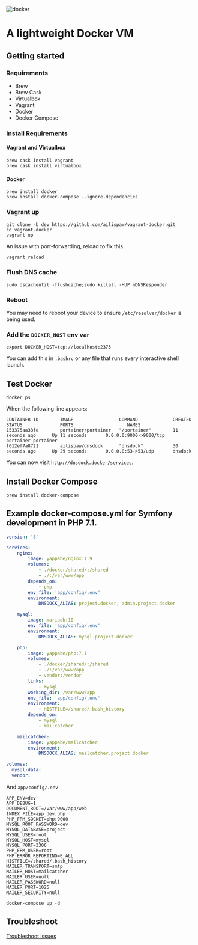 ![docker](https://dab1nmslvvntp.cloudfront.net/wp-content/uploads/2015/04/1429543497dockerimg.png)

# A lightweight Docker VM

## Getting started

### Requirements

* Brew
* Brew Cask
* Virtualbox
* Vagrant
* Docker
* Docker Compose

### Install Requirements

#### Vagrant and Virtualbox

```
brew cask install vagrant
brew cask install virtualbox
```

#### Docker

```
brew install docker 
brew install docker-compose --ignore-dependencies 
```

### Vagrant up

```
git clone -b dev https://github.com/ailispaw/vagrant-docker.git
cd vagrant-docker
vagrant up
```

An issue with port-forwarding, reload to fix this.

```
vagrant reload
```

### Flush DNS cache

```
sudo dscacheutil -flushcache;sudo killall -HUP mDNSResponder
```

### Reboot

You may need to reboot your device to ensure `/etc/resolver/docker` is being used.

### Add the `DOCKER_HOST` env var

```
export DOCKER_HOST=tcp://localhost:2375
```

You can add this in `.bashrc` or any file that runs every interactive shell launch.


## Test Docker

```
docker ps
```

When the following line appears:

```
CONTAINER ID        IMAGE                 COMMAND             CREATED             STATUS              PORTS                    NAMES
153375aa33fe        portainer/portainer   "/portainer"        11 seconds ago      Up 11 seconds       0.0.0.0:9000->9000/tcp   portainer-portainer
f612ef7a8721        ailispaw/dnsdock      "dnsdock"           30 seconds ago      Up 29 seconds       0.0.0.0:53->53/udp       dnsdock
```

You can now visit `http://dnsdock.docker/services`.

## Install Docker Compose

```
brew install docker-compose
```


## Example docker-compose.yml for Symfony development in PHP 7.1.

```yml
version: '3'

services:
    nginx:
        image: yappabe/nginx:1.9
        volumes:
            - ./docker/shared/:/shared
            - ./:/var/www/app
        depends_on:
            - php
        env_file: 'app/config/.env'
        environment:
            DNSDOCK_ALIAS: project.docker, admin.project.docker

    mysql:
        image: mariadb:10
        env_file: 'app/config/.env'
        environment:
            DNSDOCK_ALIAS: mysql.project.docker

    php:
        image: yappabe/php:7.1
        volumes:
            - ./docker/shared/:/shared
            - ./:/var/www/app
            - vendor:/vendor
        links:
            - mysql
        working_dir: /var/www/app
        env_file: 'app/config/.env'
        environment:
            - HISTFILE=/shared/.bash_history
        depends_on:
            - mysql
            - mailcatcher

    mailcatcher:
        image: yappabe/mailcatcher
        environment:
            DNSDOCK_ALIAS: mailcatcher.project.docker

volumes:
  mysql-data:
  vendor:
```

And `app/config/.env`

```
APP_ENV=dev
APP_DEBUG=1
DOCUMENT_ROOT=/var/www/app/web
INDEX_FILE=app_dev.php
PHP_FPM_SOCKET=php:9000
MYSQL_ROOT_PASSWORD=dev
MYSQL_DATABASE=project
MYSQL_USER=root
MYSQL_HOST=mysql
MYSQL_PORT=3306
PHP_FPM_USER=root
PHP_ERROR_REPORTING=E_ALL
HISTFILE=/shared/.bash_history
MAILER_TRANSPORT=smtp
MAILER_HOST=mailcatcher
MAILER_USER=null
MAILER_PASSWORD=null
MAILER_PORT=1025
MAILER_SECURITY=null
```

```
docker-compose up -d
```

## Troubleshoot

[Troubleshoot issues](/docs/troubleshoot.md)
